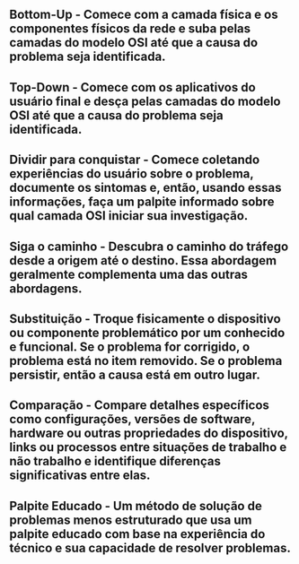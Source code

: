 ## Bottom-Up - Comece com a camada física e os componentes físicos da rede e suba pelas camadas do modelo OSI até que a causa do problema seja identificada.

## Top-Down - Comece com os aplicativos do usuário final e desça pelas camadas do modelo OSI até que a causa do problema seja identificada.

## Dividir para conquistar - Comece coletando experiências do usuário sobre o problema, documente os sintomas e, então, usando essas informações, faça um palpite informado sobre qual camada OSI iniciar sua investigação.

## Siga o caminho - Descubra o caminho do tráfego desde a origem até o destino. Essa abordagem geralmente complementa uma das outras abordagens.

## Substituição - Troque fisicamente o dispositivo ou componente problemático por um conhecido e funcional. Se o problema for corrigido, o problema está no item removido. Se o problema persistir, então a causa está em outro lugar.

## Comparação - Compare detalhes específicos como configurações, versões de software, hardware ou outras propriedades do dispositivo, links ou processos entre situações de trabalho e não trabalho e identifique diferenças significativas entre elas.

## Palpite Educado - Um método de solução de problemas menos estruturado que usa um palpite educado com base na experiência do técnico e sua capacidade de resolver problemas.